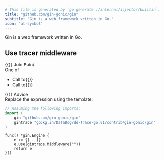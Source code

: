 ```yaml
---
# This file is generated by `go generate ./internal/injector/builtin`. DO NOT EDIT.
title: "github.com/gin-gonic/gin"
subtitle: "Gin is a web framework written in Go."
icon: "at-symbol"
---
```

Gin is a web framework written in Go.

## Use tracer middleware

<div class="hextra-cards hx-mt-4 hx-gap-4 hx-grid" style="--hextra-cards-grid-cols: 1;">
  <div class="aspect hextra-card hx-group hx-flex hx-flex-col hx-justify-start hx-overflow-hidden hx-rounded-lg hx-border hx-border-gray-200 hx-text-current hx-no-underline dark:hx-shadow-none hover:hx-shadow-gray-100 dark:hover:hx-shadow-none hx-shadow-gray-100 active:hx-shadow-sm active:hx-shadow-gray-200 hx-transition-all hx-duration-200">
    <div>
      <span class="hextra-card-icon hx-flex hx-font-semibold hx-items-start hx-gap-2 hx-p-4 hx-text-gray-700 hover:hx-text-gray-900 dark:hx-text-neutral-200 dark:hover:hx-text-neutral-50">
        {{<iconSVG "search-circle">}} Join Point
      </span>
      <div class="root hextra-card-subtitle hx-font-normal hx-px-4 hx-mb-4 hx-mt-2"><div class="join-point one-of"><span class="type pill">One of</span><ul>
  <li class="candidate">
<div class="flex join-point function-call"><span class="type">Call to</span>{{<godoc "github.com/gin-gonic/gin" "Default">}}</div>  </li>
  <li class="candidate">
<div class="flex join-point function-call"><span class="type">Call to</span>{{<godoc "github.com/gin-gonic/gin" "New">}}</div>  </li>
</ul>
</div></div>
    </div>
    <div class="hx-border-t">
      <span class="hextra-card-icon hx-flex hx-font-semibold hx-items-start hx-gap-2 hx-p-4 hx-text-gray-700 hover:hx-text-gray-900 dark:hx-text-neutral-200 dark:hover:hx-text-neutral-50">
        {{<iconSVG "chip">}} Advice
      </span>
      <div class="hextra-card-subtitle hx-font-normal hx-px-4 hx-mb-4 hx-mt-2"><div class="advice wrap-expression"><div class="type">Replace the expression using the template:</div>

```go
// Assuming the following imports:
import (
	gin "github.com/gin-gonic/gin"
	gintrace "gopkg.in/DataDog/dd-trace-go.v1/contrib/gin-gonic/gin"
)
```

```go-template
func() *gin.Engine {
	e := {{ . }}
	e.Use(gintrace.Middleware(""))
	return e
}()
```
</div></div>
    </div>
  </div>
</div>
